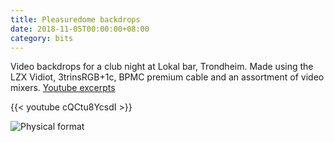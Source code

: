 ```yaml
---
title: Pleasuredome backdrops
date: 2018-11-05T00:00:00+08:00
category: bits
---
```


Video backdrops for a club night at Lokal bar, Trondheim. Made using the LZX Vidiot, 3trinsRGB+1c, BPMC premium cable and an assortment of video mixers.
[Youtube excerpts](https://www.youtube.com/watch?v=cQCtu8YcsdI)

{{< youtube cQCtu8YcsdI >}}

![Physical format](/pleasuredome1.jpg)